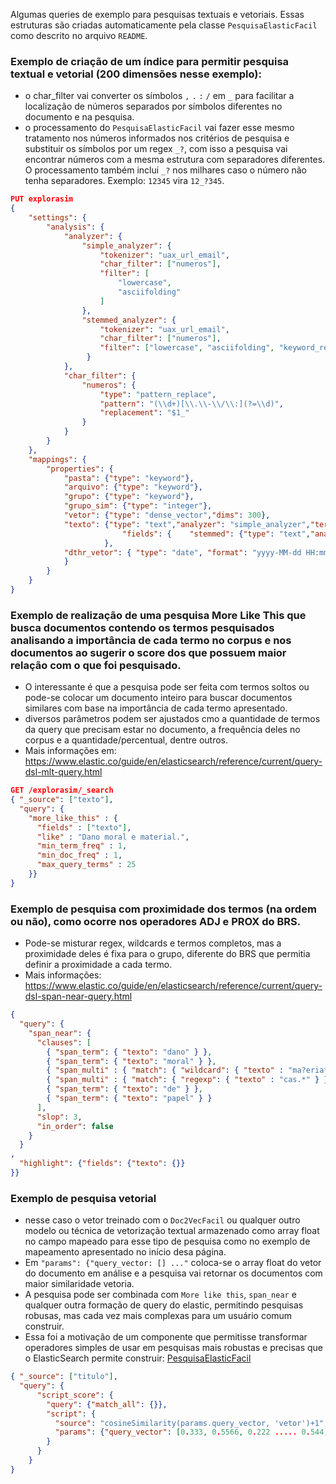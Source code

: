  Algumas queries de exemplo para pesquisas textuais e vetoriais. Essas estruturas são criadas automaticamente pela classe `PesquisaElasticFacil` como descrito no arquivo `README`.

### Exemplo de criação de um índice para permitir pesquisa textual e vetorial (200 dimensões nesse exemplo):
- o char_filter vai converter os símbolos `,` `.` `:` `/`  em `_` para facilitar a localização de números separados por símbolos diferentes no documento e na pesquisa.
- o processamento do `PesquisaElasticFacil` vai fazer esse mesmo tratamento nos números informados nos critérios de pesquisa e substituir os símbolos por um regex `_?`, com isso a pesquisa vai encontrar números com a mesma estrutura com separadores diferentes. O processamento também inclui `_?` nos milhares caso o número não tenha separadores. Exemplo: `12345` vira `12_?345`.
```json
PUT explorasim
{
	"settings": {
		"analysis": {
			"analyzer": {
				"simple_analyzer": {
					"tokenizer": "uax_url_email",
					"char_filter": ["numeros"],
					"filter": [
						"lowercase",
						"asciifolding"
					]
				},
				"stemmed_analyzer": {
					"tokenizer": "uax_url_email",
					"char_filter": ["numeros"],
					"filter": ["lowercase",	"asciifolding",	"keyword_repeat",	"brazilian_stem",	"remove_duplicates"	]
				 }
			},
			"char_filter": {
				"numeros": {
					"type": "pattern_replace",
					"pattern": "(\\d+)[\\.\\-\\/\\:](?=\\d)",
					"replacement": "$1_"
				}
			}
		}
	},
	"mappings": {
		"properties": {
			"pasta": {"type": "keyword"},
			"arquivo": {"type": "keyword"},
			"grupo": {"type": "keyword"},
			"grupo_sim": {"type": "integer"},
			"vetor": {"type": "dense_vector","dims": 300},
			"texto": {"type": "text","analyzer": "simple_analyzer","term_vector": "with_positions_offsets",
				         "fields": {	"stemmed": {"type": "text","analyzer": "stemmed_analyzer","term_vector": "with_positions_offsets"}}
			         },
			"dthr_vetor": {	"type": "date",	"format": "yyyy-MM-dd HH:mm:ss||yyyy-MM-dd||epoch_millis"
			}
		}
	}
}
```

### Exemplo de realização de uma pesquisa More Like This que busca documentos contendo os termos pesquisados analisando a importância de cada termo no corpus e nos documentos ao sugerir o score dos que possuem maior relação com o que foi pesquisado.
- O interessante é que a pesquisa pode ser feita com termos soltos ou pode-se colocar um documento inteiro para buscar documentos similares com base na importância de cada termo apresentado.
 - diversos parâmetros podem ser ajustados cmo a quantidade de termos da query que precisam estar no documento, a frequência deles no corpus e a quantidade/percentual, dentre outros.
 - Mais informações em: https://www.elastic.co/guide/en/elasticsearch/reference/current/query-dsl-mlt-query.html
```json
GET /explorasim/_search
{ "_source": ["texto"],
  "query": {
    "more_like_this" : {
      "fields" : ["texto"],
      "like" : "Dano moral e material.",
      "min_term_freq" : 1,
      "min_doc_freq" : 1,
      "max_query_terms" : 25
    }}
}
```

### Exemplo de pesquisa com proximidade dos termos (na ordem ou não), como ocorre nos operadores ADJ e PROX do BRS.
- Pode-se misturar regex, wildcards e termos completos, mas a proximidade deles é fixa para o grupo, diferente do BRS que permitia definir a proximidade a cada termo.
- Mais informações: https://www.elastic.co/guide/en/elasticsearch/reference/current/query-dsl-span-near-query.html
```json
{
  "query": {
    "span_near": {
      "clauses": [
        { "span_term": { "texto": "dano" } },
        { "span_term": { "texto": "moral" } },
        { "span_multi" : { "match": { "wildcard": { "texto" : "ma?eria*" } } } },
        { "span_multi" : { "match": { "regexp": { "texto" : "cas.*" } } } },
        { "span_term": { "texto": "de" } },
        { "span_term": { "texto": "papel" } }
      ],
      "slop": 3,
      "in_order": false
    }
  }
,
  "highlight": {"fields": {"texto": {}}
}}
```
### Exemplo de pesquisa vetorial 
- nesse caso o vetor treinado com o `Doc2VecFacil` ou qualquer outro modelo ou técnica de vetorização textual armazenado como array float no campo mapeado para esse tipo de pesquisa como no exemplo de mapeamento apresentado no início desa página.
- Em `"params": {"query_vector: [] ..."` coloca-se o array float do vetor do documento em análise e a pesquisa vai retornar os documentos com maior similaridade vetoria.
- A pesquisa pode ser combinada com `More like this`, `span_near` e qualquer outra formação de query do elastic, permitindo pesquisas robusas, mas cada vez mais complexas para um usuário comum construir.
- Essa foi a motivação de um componente que permitisse transformar operadores simples de usar em pesquisas mais robustas e precisas que o ElasticSearch permite construir: [PesquisaElasticFacil](README.md) 
```json
{ "_source": ["titulo"],
  "query": {
      "script_score": {
        "query": {"match_all": {}},
        "script": {
          "source": "cosineSimilarity(params.query_vector, 'vetor')+1",
          "params": {"query_vector": [0.333, 0.5566, 0.222 ..... 0.544]}
        }
      }
    }
}
```
